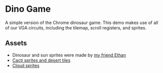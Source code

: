# Dino Game

A simple version of the Chrome dinosaur game. This demo makes use of all of our VGA circuits, including the tilemap, scroll registers, and sprites.


## Assets
- Dinosaur and sun sprites were made by [my friend Ethan](https://virgils-wings.itch.io/) 
- [Cacti sprites and desert tiles](https://wrlck.itch.io/simple-desert)  
- [Cloud sprites](https://artisan-studio.itch.io/2d-pixel-art-semi-realistic-clouds)
